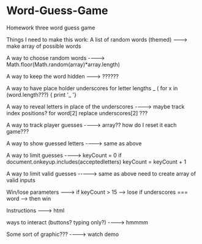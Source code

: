 # Word-Guess-Game
Homework three word guess game

Things I need to make this work:
A list of random words (themed) ---> make array of possible words

A way to choose random words ----> Math.floor(Math.random(array)*array.length)

A way to keep the word hidden ---> ??????

A way to have place holder underscores for letter lengths _ ( for x in (word.length???) { print '_ '}

A way to reveal letters in place of the underscores ----> maybe track index positions? for word[2] replace underscores[2] ???

A way to track player guesses ----> array?? how do I reset it each game??? 

A way to show guessed letters ----> same as above

A way to limit guesses ----> keyCount = 0 if document.onkeyup.includes(acceptedletters)   keyCount = keyCount + 1

A way to limit valid guesses -----> same as above need to create array of valid inputs

Win/lose parameters ---> if keyCount > 15 --> lose if underscores === word -->  then win

Instructions ---> html

ways to interact (buttons? typing only?) ----> hmmmm

Some sort of graphic??? ----> watch demo